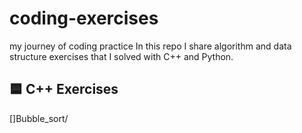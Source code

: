 # coding-exercises
my journey of coding practice
In this repo I share algorithm and data structure exercises that I solved with C++ and Python.
## 🟦 C++ Exercises
[]Bubble_sort/


